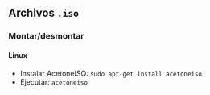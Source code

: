## Archivos `.iso`

### Montar/desmontar

#### Linux
- Instalar AcetoneISO: `sudo apt-get install acetoneiso`
- Ejecutar: `acetoneiso`